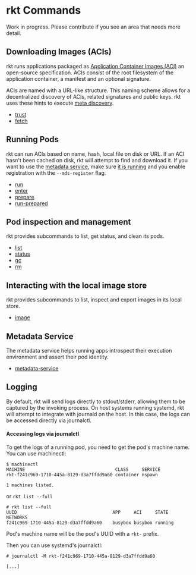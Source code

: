 # rkt Commands

Work in progress. Please contribute if you see an area that needs more detail.

## Downloading Images (ACIs)

[aci-images]: https://github.com/appc/spec/blob/master/spec/aci.md#app-container-image
[appc-discovery]: https://github.com/appc/spec/blob/master/spec/discovery.md#app-container-image-discovery

rkt runs applications packaged as [Application Container Images (ACI)][aci-images] an open-source specification. ACIs consist of the root filesystem of the application container, a manifest and an optional signature.

ACIs are named with a URL-like structure. This naming scheme allows for a decentralized discovery of ACIs, related signatures and public keys. rkt uses these hints to execute [meta discovery][appc-discovery].

* [trust](/Documentation/subcommands/trust.md)
* [fetch](/Documentation/subcommands/fetch.md)

## Running Pods

rkt can run ACIs based on name, hash, local file on disk or URL. If an ACI hasn't been cached on disk, rkt will attempt to find and download it.
If you want to use the [metadata service](https://github.com/appc/spec/blob/master/spec/ace.md#app-container-metadata-service), make sure [it is running](https://github.com/coreos/rkt/blob/master/Documentation/subcommands/metadata-service.md) and you enable registration with the `--mds-register` flag.

* [run](/Documentation/subcommands/run.md)
* [enter](/Documentation/subcommands/enter.md)
* [prepare](/Documentation/subcommands/prepare.md)
* [run-prepared](/Documentation/subcommands/run-prepared.md)

## Pod inspection and management

rkt provides subcommands to list, get status, and clean its pods.

* [list](/Documentation/subcommands/list.md)
* [status](/Documentation/subcommands/status.md)
* [gc](/Documentation/subcommands/gc.md)
* [rm](/Documentation/subcommands/rm.md)

## Interacting with the local image store

rkt provides subcommands to list, inspect and export images in its local store.

* [image](/Documentation/subcommands/image.md)

## Metadata Service

The metadata service helps running apps introspect their execution environment and assert their pod identity.

* [metadata-service](/Documentation/subcommands/metadata-service.md)

## Logging

By default, rkt will send logs directly to stdout/stderr, allowing them to be captured by the invoking process.
On host systems running systemd, rkt will attempt to integrate with journald on the host.
In this case, the logs can be accessed directly via journalctl.

#### Accessing logs via journalctl

To get the logs of a running pod, you need to get the pod's machine name. You can use machinectl:

```
$ machinectl
MACHINE                                  CLASS     SERVICE
rkt-f241c969-1710-445a-8129-d3a7ffdd9a60 container nspawn

1 machines listed.
```

or `rkt list --full`

```
# rkt list --full
UUID					                APP	    ACI 	STATE	NETWORKS
f241c969-1710-445a-8129-d3a7ffdd9a60	busybox	busybox	running
```

Pod's machine name will be the pod's UUID with a `rkt-` prefix.

Then you can use systemd's journalctl:

```
# journalctl -M rkt-f241c969-1710-445a-8129-d3a7ffdd9a60

[...]
```
